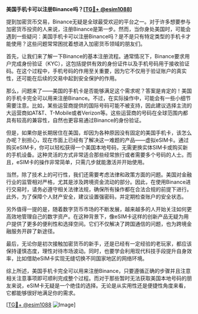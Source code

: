 **美国手机卡可以注册Binance吗？[[TG💪+ @esim1088](https://t.me/s/esim1088)]**

提到加密货币交易，Binance无疑是全球最受欢迎的平台之一。对于许多想要参与加密货币投资的人来说，注册Binance是第一步。然而，当你身处美国时，可能会遇到一些疑问：美国手机卡可以注册Binance吗？是不是只有特定类型的手机卡才能使用？这些问题常常困扰着想进入加密货币领域的朋友们。

首先，让我们来了解一下Binance的基本注册流程。通常情况下，Binance要求用户完成身份验证（KYC），这包括提供有效的身份证件以及手机号码用于接收验证码。在这个过程中，手机号码的作用至关重要，因为它不仅用于验证账户的真实性，还可能在后续的交易中起到安全保护的作用。

那么，问题来了——美国的手机卡是否能够满足这个需求呢？答案是肯定的！美国的手机卡完全可以用来注册Binance。不过，在实际操作中，可能会有一些小细节需要注意。比如，某些运营商提供的国际号码可能不被支持，因此建议选择主流的大运营商如AT&T、T-Mobile或者Verizon等。这些运营商的号码在全球范围内都具有较高的兼容性，自然也更容易通过Binance的身份验证。

但是，如果你是长期居住在美国，却因为各种原因没有固定的美国手机卡，该怎么办呢？别担心，现在市面上已经有了解决这一难题的产品——虚拟eSIM卡。通过购买eSIM卡，你可以轻松获得一个美国本地号码，无需更换实体SIM卡或购买新的手机设备。这种灵活的方式非常适合那些经常旅行或者需要多个号码的人士。而且，eSIM卡的操作非常简单，只需几步就能激活并开始使用。

当然，除了技术上的可行性，我们还需要考虑法律和政策方面的问题。美国对金融行业的监管相对严格，尤其是涉及跨境资金流动的部分。因此，在使用Binance进行交易时，请务必遵守相关法律法规，确保所有操作都在合法合规的前提下进行。此外，为了保障个人财产安全，建议设置强密码，并定期检查账户的安全状态。

另外值得一提的是，随着数字货币市场的不断发展，越来越多的人开始关注如何更高效地管理自己的数字资产。在这种背景下，像eSIM卡这样的创新产品无疑为用户提供了更多的便利性和选择空间。它们不仅解决了跨国通信的问题，也为跨境金融服务开辟了新途径。

最后，无论你是初次接触加密货币的新手，还是已经有一定经验的老玩家，都应该保持谨慎态度，理性对待市场波动。同时，也要学会利用现代科技手段提升自身效率，比如借助eSIM卡实现无缝切换不同国家地区的网络环境。

综上所述，美国手机卡完全可以用来注册Binance，只要遵循正确的步骤并且注意相关注意事项即可顺利完成整个过程。而对于那些暂时无法获取美国本地号码的朋友来说，eSIM卡无疑是一个绝佳的选择。无论是从实用性还是便捷性角度来看，它都能够很好地满足你的需求。

[[TG💪+ @esim1088](https://t.me/s/esim1088) ![Image](https://i.postimg.cc/4NQfJmqS/Snipaste-2025-05-13-00-14-12.png)]